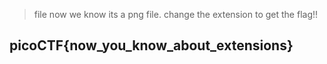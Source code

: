 > file <file>
now we know its a png file. change the extension to get the flag!!

## picoCTF{now_you_know_about_extensions}
